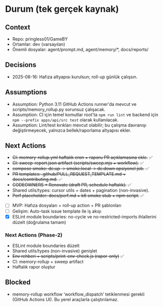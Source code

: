 # Durum (tek gerçek kaynak)
## Context
- Repo: pringless01/GameBY
- Ortamlar: dev (varsayılan)
- Önemli dosyalar: agent/prompt.md, agent/memory/*, docs/reports/

## Decisions
- 2025-08-16: Hafıza altyapısı kurulsun; roll-up günlük çalışsın.

## Assumptions
- Assumption: Python 3.11 GitHub Actions runner'da mevcut ve scripts/memory_rollup.py sorunsuz çalışacak.
- Assumption: CI için temel komutlar root'ta `npm run lint` ve backend için `npm --prefix apps/api/src test` olarak kullanılacak.
- Assumption: Lint/test kırıkları mevcut olabilir; bu çalışma davranışı değiştirmeyecek, yalnızca bellek/raporlama altyapısı ekler.

## Next Actions
- ~~CI: memory-rollup.yml haftalık cron + raporu PR açıklamasına ekle.~~ ✅
- ~~CI: sweep-report.json artifact (scripts/sweep.mjs + workflow).~~ ✅
- ~~compose smoke: dc:up → smoke:local → dc:down opsiyonel job.~~ ✅
- ~~PR templates: .github/PULL_REQUEST_TEMPLATE.md + docs/contributing.md.~~ ✅
- ~~CODEOWNERS + Renovate (draft PR, schedule haftalık).~~ ✅
- Shared utils/types: cursor utils + dates + pagination (non-invasive).
- ~~Perf placeholder: docs/perf.md + k6 smoke stub + npm script.~~ ✅
- [ ] MVP: Hafıza dosyaları + roll-up action + PR şablonları
- [ ] Gelişim: Auto-task issue template ile iş akışı
- [x] ESLint module boundaries: no-cycle ve no-restricted-imports ihlallerini düzelt (doğrulama tamam)

### Next Actions (Phase-2)
- ESLint module boundaries düzelt
- Shared utils/types (non-invasive) genişlet
- ~~Env rehberi + scripts/print-env-check.js (rapor-only)~~ ✅
- CI: memory-rollup + sweep artifact
- Haftalık rapor oluştur

## Blocked
- memory-rollup workflow ‘workflow_dispatch’ tetiklenmesi gerekli (GitHub Actions UI). Bu yerel araçlarla çalıştırılamaz.
